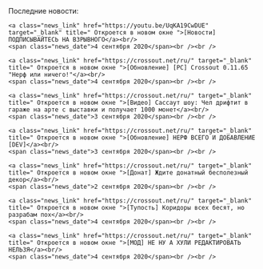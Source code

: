 <div class="block-inner">
    <span class="news_header"> Последние новости: </span><br />

    <a class="news_link" href="https://youtu.be/UqKA19CwDUE" target="_blank" title=" Откроется в новом окне ">[Новости] ПОДПИСЫВАЙТЕСЬ НА ВЗРЫВНОГО</a><br/>
    <span class="news_date">4 сентября 2020</span><br /><br />

    <a class="news_link" href="https://crossout.net/ru/" target="_blank" title=" Откроется в новом окне ">[Обновление] [PC] Crossout 0.11.65 "Нерф или ничего!"</a><br/>
    <span class="news_date">4 сентября 2020</span><br /><br />

    <a class="news_link" href="https://crossout.net/ru/" target="_blank" title=" Откроется в новом окне ">[Видео] Сассаут шоу: Чел дрифтит в гараже на арте с выставки и получает 1000 монет</a><br/>
    <span class="news_date">3 сентября 2020</span><br /><br />

    <a class="news_link" href="https://crossout.net/ru/" target="_blank" title=" Откроется в новом окне ">[Обновление] НЕРФ ВСЕГО И ДОБАВЛЕНИЕ [DEV]</a><br/>
    <span class="news_date">3 сентября 2020</span><br /><br />

    <a class="news_link" href="https://crossout.net/ru/" target="_blank" title=" Откроется в новом окне ">[Донат] Ждите донатный бесполезный декор</a><br/>
    <span class="news_date">2 сентября 2020</span><br /><br />

    <a class="news_link" href="https://crossout.net/ru/" target="_blank" title=" Откроется в новом окне ">[Тупость] Коридоры всех бесят, но разрабам пох</a><br/>
    <span class="news_date">4 сентября 2020</span><br /><br />

    <a class="news_link" href="https://crossout.net/ru/" target="_blank" title=" Откроется в новом окне ">[МОД] НЕ НУ А ХУЛИ РЕДАКТИРОВАТЬ НЕЛЬЗЯ</a><br/>
    <span class="news_date">4 сентября 2020</span><br /><br />
</div>
